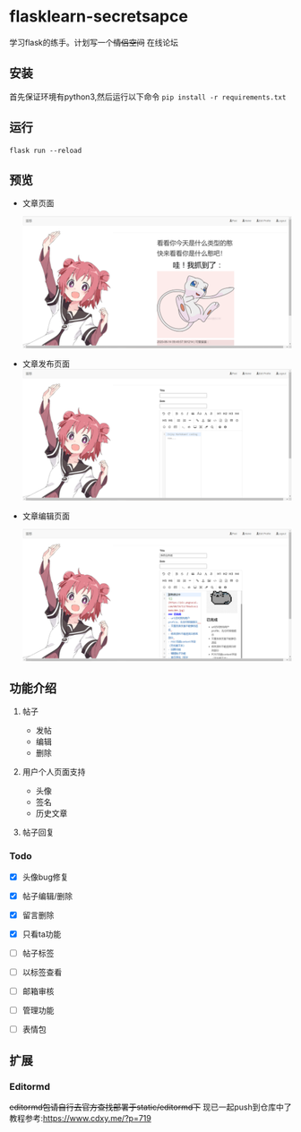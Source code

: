 # flasklearn-secretsapce
学习flask的练手。计划写一个~~情侣空间~~ 在线论坛

## 安装
首先保证环境有python3,然后运行以下命令
`pip install -r requirements.txt`

## 运行
`flask run --reload`

## 预览

- 文章页面

  ![微信截图_20200614222332](/README.assert/微信截图_20200614222332.png)

- 文章发布页面![image-20200614222428645](/README.assert/image-20200614222428645.png)

- 文章编辑页面

  ![image-20200614222428645](/README.assert/image_20200616120644.png)

## 功能介绍

1. 帖子

    - 发帖
    - 编辑
    - 删除

2. 用户个人页面支持
    - 头像
    - 签名
    - 历史文章

3. 帖子回复

     

### Todo

- [x] 头像bug修复

- [x] 帖子编辑/删除

- [x] 留言删除

- [x] 只看ta功能

- [ ] 帖子标签

- [ ] 以标签查看

- [ ] 邮箱审核

- [ ] 管理功能

- [ ] 表情包

  

  

## 扩展

### Editormd
~~editormd包请自行去官方查找部署于static/editormd下~~    现已一起push到仓库中了
教程参考:https://www.cdxy.me/?p=719
